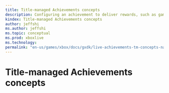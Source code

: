 ```yaml
---
title: Title-managed Achievements concepts
description: Configuring an achievement to deliver rewards, such as gamerscore, art, and in-app rewards.
kindex: Title-managed Achievements concepts
author: jeffshi
ms.author: jeffshi
ms.topic: conceptual
ms.prod: xboxlive
ms.technology: 
permalink: "en-us/games/xbox/docs/gxdk/live-achievements-tm-concepts-nav.html"
---
```


# Title-managed Achievements concepts


